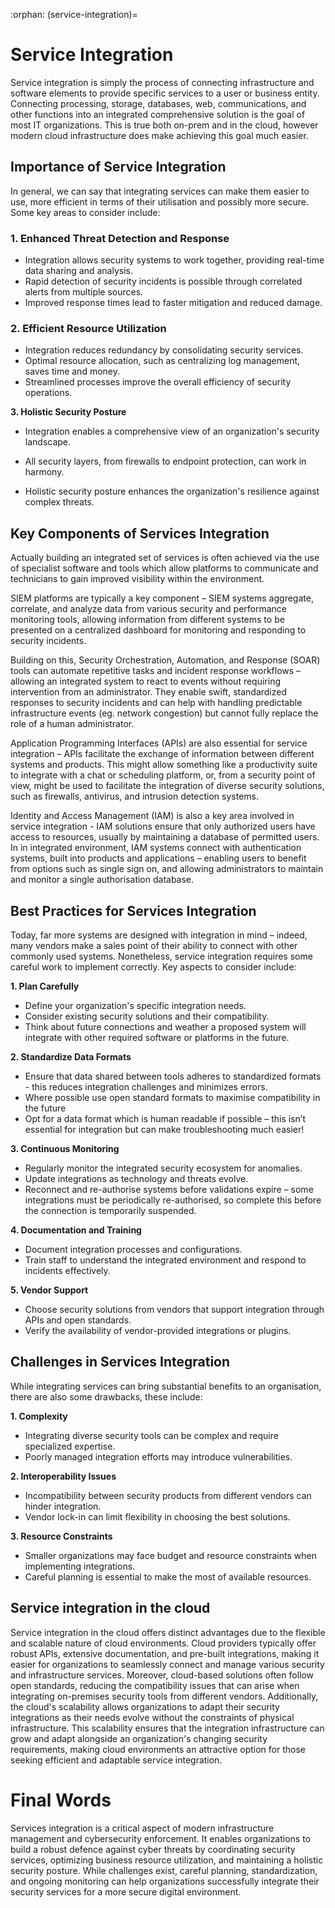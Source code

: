 :orphan:
(service-integration)=

# Service Integration

Service integration is simply the process of connecting infrastructure and software elements to provide specific services to a user or business entity. Connecting processing, storage, databases, web, communications, and other functions into an integrated comprehensive solution is the goal of most IT organizations. This is true both on-prem and in the cloud, however modern cloud infrastructure does make achieving this goal much easier. 

 

## Importance of Service Integration

In general, we can say that integrating services can make them easier to use, more efficient in terms of their utilisation and possibly more secure. Some key areas to consider include: 

### 1. Enhanced Threat Detection and Response

- Integration allows security systems to work together, providing real-time data sharing and analysis.
- Rapid detection of security incidents is possible through correlated alerts from multiple sources.
- Improved response times lead to faster mitigation and reduced damage.

### 2. Efficient Resource Utilization

- Integration reduces redundancy by consolidating security services.
- Optimal resource allocation, such as centralizing log management, saves time and money.
- Streamlined processes improve the overall efficiency of security operations.

**3. Holistic Security Posture**

- Integration enables a comprehensive view of an organization's security landscape.

- All security layers, from firewalls to endpoint protection, can work in harmony.

- Holistic security posture enhances the organization's resilience against complex threats.

  

## Key Components of Services Integration

Actually building an integrated set of services is often achieved via the use of specialist software and tools which allow platforms to communicate and technicians to gain improved visibility within the environment. 

SIEM platforms are typically a key component – SIEM systems aggregate, correlate, and analyze data from various security and performance monitoring tools, allowing information from different systems to be presented on a centralized dashboard for monitoring and responding to security incidents.

Building on this, Security Orchestration, Automation, and Response (SOAR) tools can automate repetitive tasks and incident response workflows – allowing an integrated system to react to events without requiring intervention from an administrator. They enable swift, standardized responses to security incidents and can help with handling predictable infrastructure events (eg. network congestion) but cannot fully replace the role of a human administrator. 

Application Programming Interfaces (APIs) are also essential for service integration – APIs facilitate the exchange of information between different systems and products. This might allow something like a productivity suite to integrate with a chat or scheduling platform, or, from a security point of view, might be used to facilitate the integration of diverse security solutions, such as firewalls, antivirus, and intrusion detection systems.

Identity and Access Management (IAM) is also a key area involved in service integration - IAM solutions ensure that only authorized users have access to resources, usually by maintaining a database of permitted users. In in integrated environment, IAM systems connect with authentication systems, built into products and applications – enabling users to benefit from options such as single sign on, and allowing administrators to maintain and monitor a single authorisation database. 

 

## Best Practices for Services Integration

Today, far more systems are designed with integration in mind – indeed, many vendors make a sales point of their ability to connect with other commonly used systems. Nonetheless, service integration requires some careful work to implement correctly. Key aspects to consider include: 

**1. Plan Carefully**

- Define your organization's specific integration needs.
- Consider existing security solutions and their compatibility.
- Think about future connections and weather a proposed system will integrate with other required software or platforms in the future. 

**2. Standardize Data Formats**

- Ensure that data shared between tools adheres to standardized formats - this reduces integration challenges and minimizes errors.
- Where possible use open standard formats to maximise compatibility in the future
- Opt for a data format which is human readable if possible – this isn’t essential for integration but can make troubleshooting much easier! 

**3. Continuous Monitoring**

- Regularly monitor the integrated security ecosystem for anomalies.
- Update integrations as technology and threats evolve.
- Reconnect and re-authorise systems before validations expire – some integrations must be periodically re-authorised, so complete this before the connection is temporarily suspended. 

**4. Documentation and Training**

- Document integration processes and configurations.
- Train staff to understand the integrated environment and respond to incidents effectively.

**5. Vendor Support**

- Choose security solutions from vendors that support integration through APIs and open standards.
- Verify the availability of vendor-provided integrations or plugins.

 

## Challenges in Services Integration

While integrating services can bring substantial benefits to an organisation, there are also some drawbacks, these include: 

**1. Complexity**

- Integrating diverse security tools can be complex and require specialized expertise.
- Poorly managed integration efforts may introduce vulnerabilities.

**2. Interoperability Issues**

- Incompatibility between security products from different vendors can hinder integration.
- Vendor lock-in can limit flexibility in choosing the best solutions.

**3. Resource Constraints**

- Smaller organizations may face budget and resource constraints when implementing integrations.
- Careful planning is essential to make the most of available resources.

 

## Service integration in the cloud

Service integration in the cloud offers distinct advantages due to the flexible and scalable nature of cloud environments. Cloud providers typically offer robust APIs, extensive documentation, and pre-built integrations, making it easier for organizations to seamlessly connect and manage various security and infrastructure services. Moreover, cloud-based solutions often follow open standards, reducing the compatibility issues that can arise when integrating on-premises security tools from different vendors. Additionally, the cloud's scalability allows organizations to adapt their security integrations as their needs evolve without the constraints of physical infrastructure. This scalability ensures that the integration infrastructure can grow and adapt alongside an organization's changing security requirements, making cloud environments an attractive option for those seeking efficient and adaptable service integration.

 

# Final Words

Services integration is a critical aspect of modern infrastructure management and cybersecurity enforcement. It enables organizations to build a robust defence against cyber threats by coordinating security services, optimizing business resource utilization, and maintaining a holistic security posture. While challenges exist, careful planning, standardization, and ongoing monitoring can help organizations successfully integrate their security services for a more secure digital environment.

 

 

 

 

 
